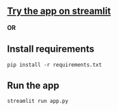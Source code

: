## [Try the app on streamlit](https://youtube-video-to-blog-post.streamlit.app/)

**OR**

## Install requirements

```
pip install -r requirements.txt
```

## Run the app

```
streamlit run app.py
```